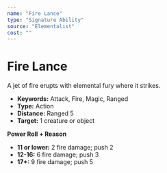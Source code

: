 ```yaml
---
name: "Fire Lance"
type: "Signature Ability"
source: "Elementalist"
cost: ""
---
```


# Fire Lance

A jet of fire erupts with elemental fury where it strikes.

- **Keywords:** Attack, Fire, Magic, Ranged
- **Type:** Action
- **Distance:** Ranged 5
- **Target:** 1 creature or object

**Power Roll + Reason**

- **11 or lower:** 2 fire damage; push 2
- **12-16:** 6 fire damage; push 3
- **17+:** 9 fire damage; push 5
